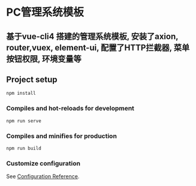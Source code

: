 # PC管理系统模板
## 基于vue-cli4 搭建的管理系统模板, 安装了axion, router,vuex, element-ui, 配置了HTTP拦截器, 菜单按钮权限, 环境变量等

## Project setup
```
npm install
```

### Compiles and hot-reloads for development
```
npm run serve
```

### Compiles and minifies for production
```
npm run build
```

### Customize configuration
See [Configuration Reference](https://cli.vuejs.org/config/).
